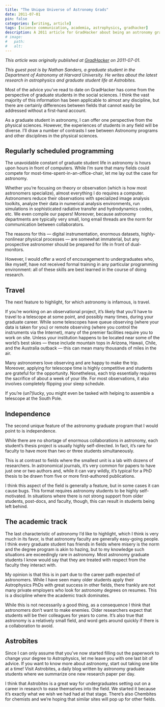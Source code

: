 ```yaml
---
title: "The Unique Universe of Astronomy Grads"
date: 2011-07-01
pin: false
categories: [writing, article]
tags: [science communication, academia, astrophysics, gradhacker]
description: A 2011 article for GradHacker about being an astronomy graduate student.
# image:
#   path:
#   alt:
---
```


*This article was originally published at [GradHacker](https://web.archive.org/web/20140820150206/https://www.gradhacker.org/2011/07/01/the-unique-universe-of-astronomy-grads/) on 2011-07-01.*

*This guest post is by Nathan Sanders, a graduate student in the Department of Astronomy at Harvard University. He writes about the latest research in astrophysics and graduate student life at Astrobites.*

Most of the advice you’ve read to date on GradHacker has come from the perspective of graduate students in the social sciences. I think the vast majority of this information has been applicable to almost any discipline, but there are certainly differences between fields that cannot easily be addressed without a first-hand account.

As a graduate student in astronomy, I can offer one perspective from the physical sciences. However, the experiences of students in any field will be diverse. I’ll draw a number of contrasts I see between Astronomy programs and other disciplines in the physical sciences.

## Regularly scheduled programming

The unavoidable constant of graduate student life in astronomy is hours upon hours in front of computers. While I’m sure that many fields could compete for most-time-spent-in-an-office-chair, let me lay out the case for astronomy.

Whether you’re focusing on theory or observation (which is how most astronomers specialize), almost everything I do requires a computer. Astronomers reduce their observations with specialized image analysis toolkits, analyze their data in numerical analysis environments, run simulations in sophisticated radiative transfer and hydrodynamics codes, etc. We even compile our papers! Moreover, because astronomy departments are typically very small, long email threads are the norm for communication between collaborators.

The reasons for this — digital instrumentation, enormous datasets, highly-nonlinear physical processes — are somewhat immaterial, but any prospective astronomer should be prepared for life in front of dual-monitors.

However, I would offer a word of encouragement to undergraduates who, like myself, have not received formal training in any particular programming environment: all of these skills are best learned in the course of doing research.

## Travel

The next feature to highlight, for which astronomy is infamous, is travel.

If you’re working on an observational project, it’s likely that you’ll have to travel to a telescope at some point, and possibly many times, during your graduate career. While some telescopes have queue observing (where your data is taken for you) or remote observing (where you control the instruments via the Internet), many of the premier facilities require you to work on site. Unless your institution happens to be located near some of the world’s best skies — these include mountain tops in Arizona, Hawaii, Chile, and the Australia outback — this can mean many thousands of miles in the air.

Many astronomers love observing and are happy to make the trip. Moreover, applying for telescope time is highly competitive and students are grateful for the opportunity. Nonetheless, each trip essentially requires the sacrifice of about a week of your life. For most observations, it also involves completely flipping your sleep schedule.

If you’re (un?)lucky, you might even be tasked with helping to assemble a telescope at the South Pole.

## Independence

The second unique feature of the astronomy graduate program that I would point to is independence.

While there are no shortage of enormous collaborations in astronomy, each student’s thesis project is usually highly self-directed. In fact, it’s rare for faculty to have more than two or three students simultaneously.

This is at contrast to fields where the smallest unit is a lab with dozens of researchers. In astronomical journals, it’s very common for papers to have just one or two authors and, while it can vary wildly, it’s typical for a PhD thesis to be drawn from five or more first-authored publications.

I think this aspect of the field is generally a feature, but in some cases it can cause bugs. This format requires astronomy students to be highly self-motivated. In situations where there is not strong support from older students, post-docs, and faculty, though, this can result in students being left behind.

## The academic track

The last characteristic of astronomy I’d like to highlight, which I think is very much in its favor, is that astronomy faculty are generally easy-going people. I think every graduate student has friends in fields where misery is the norm and the degree program is akin to hazing, but to my knowledge such situations are exceedingly rare in astronomy. Most astronomy graduate students I know would say that they are treated with respect from the faculty they interact with.

My opinion is that this is in part due to the career path expected of astronomers. While I have seen many older students apply their Astrophysics PhDs with great success in other fields, there frankly are not many private employers who look for astronomy degrees on resumes. This is a discipline where the academic track dominates.

While this is not necessarily a good thing, as a consequence I think that astronomers don’t want to make enemies. Older researchers expect that students will be their colleagues for years to come. It’s also true that astronomy is a relatively small field, and word gets around quickly if there is a collaboration to avoid.

## Astrobites

Since I can only assume that you’ve now started filling out the paperwork to change your degree to Astrophysics, let me leave you with one last bit of advice. If you want to know more about astronomy, start out taking one bite at a time! Visit Astrobites, a daily blog written by astronomy graduate students where we summarize one new research paper per day.

I think that Astrobites is a great way for undergraduates setting out on a career in research to ease themselves into the field. We started it because it’s exactly what we wish we had had at that stage. There’s also Chembites for chemists and we’re hoping that similar sites will pop up for other fields.
